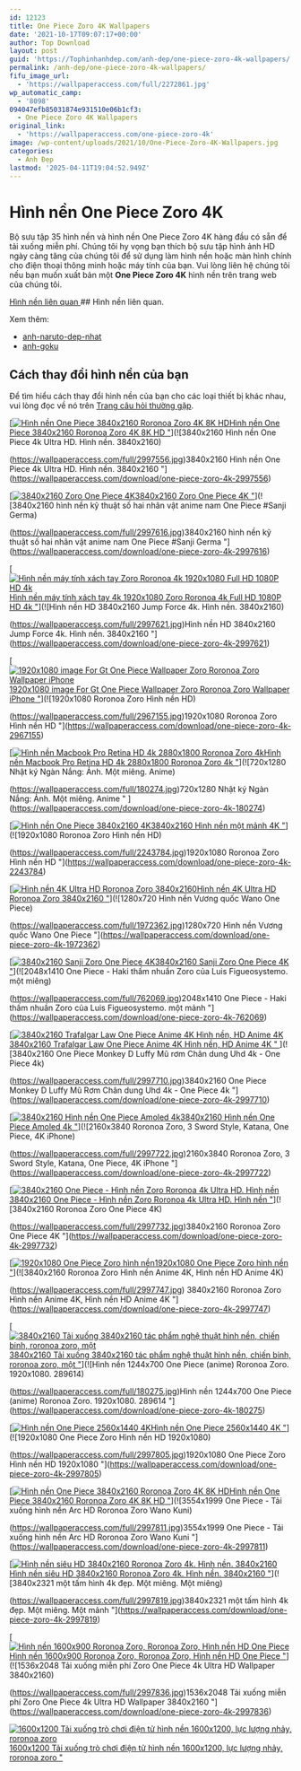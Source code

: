 ```yaml
---
id: 12123
title: One Piece Zoro 4K Wallpapers
date: '2021-10-17T09:07:17+00:00'
author: Top Download
layout: post
guid: 'https://Tophinhanhdep.com/anh-dep/one-piece-zoro-4k-wallpapers/'
permalink: /anh-dep/one-piece-zoro-4k-wallpapers/
fifu_image_url:
  - 'https://wallpaperaccess.com/full/2272861.jpg'
wp_automatic_camp:
  - '8098'
094047efb85031874e931510e06b1cf3:
  - One Piece Zoro 4K Wallpapers
original_link:
  - 'https://wallpaperaccess.com/one-piece-zoro-4k'
image: /wp-content/uploads/2021/10/One-Piece-Zoro-4K-Wallpapers.jpg
categories:
  - Ảnh Đẹp
lastmod: '2025-04-11T19:04:52.949Z'
---
```

# Hình nền One Piece Zoro 4K

Bộ sưu tập 35 hình nền và hình nền One Piece Zoro 4K hàng đầu có sẵn để tải xuống miễn phí. Chúng tôi hy vọng bạn thích bộ sưu tập hình ảnh HD ngày càng tăng của chúng tôi để sử dụng làm hình nền hoặc màn hình chính cho điện thoại thông minh hoặc máy tính của bạn. Vui lòng liên hệ chúng tôi nếu bạn muốn xuất bản một **One Piece Zoro 4K** hình nền trên trang web của chúng tôi.

[Hình nền liên quan ](#related) ## Hình nền liên quan.

   
 Xem thêm:

   
- [anh-naruto-dep-nhat](https://tophinhanhdep.com/anh-naruto/anh-naruto-dep-nhat/)
- [anh-goku](https://tophinhanhdep.com/anh-anime/anh-goku/)

## Cách thay đổi hình nền của bạn

Để tìm hiểu cách thay đổi hình nền của bạn cho các loại thiết bị khác nhau, vui lòng đọc về nó trên [Trang câu hỏi thường gặp](https://tophinhanhdep.com/faq/).

  
[[![Hình nền One Piece 3840x2160 Roronoa Zoro 4K 8K HD](https://wallpaperaccess.com/full/2272861.jpg)Hình nền One Piece 3840x2160 Roronoa Zoro 4K 8K HD "](https://wallpaperaccess.com/download/one-piece-zoro-4k-2272861)](![3840x2160 Hình nền One Piece 4k Ultra HD.  Hình nền.  3840x2160)

(https://wallpaperaccess.com/full/2997556.jpg)3840x2160 Hình nền One Piece 4k Ultra HD. Hình nền. 3840x2160 "](https://wallpaperaccess.com/download/one-piece-zoro-4k-2997556)

[[![3840x2160 Zoro One Piece 4K](https://wallpaperaccess.com/full/2997560.jpg)3840x2160 Zoro One Piece 4K "](https://wallpaperaccess.com/download/one-piece-zoro-4k-2997560)](![3840x2160 hình nền kỹ thuật số hai nhân vật anime nam One Piece #Sanji Germa)

(https://wallpaperaccess.com/full/2997616.jpg)3840x2160 hình nền kỹ thuật số hai nhân vật anime nam One Piece #Sanji Germa "](https://wallpaperaccess.com/download/one-piece-zoro-4k-2997616)

[[![Hình nền máy tính xách tay Zoro Roronoa 4k 1920x1080 Full HD 1080P HD 4k](https://wallpaperaccess.com/full/2243768.jpg)Hình nền máy tính xách tay 4k 1920x1080 Zoro Roronoa 4k Full HD 1080P HD 4k "](https://wallpaperaccess.com/download/one-piece-zoro-4k-2243768)](![Hình nền HD 3840x2160 Jump Force 4k.  Hình nền.  3840x2160)

(https://wallpaperaccess.com/full/2997621.jpg)Hình nền HD 3840x2160 Jump Force 4k. Hình nền. 3840x2160 "](https://wallpaperaccess.com/download/one-piece-zoro-4k-2997621)

[[![1920x1080 image For Gt One Piece Wallpaper Zoro Roronoa Zoro Wallpaper iPhone](https://wallpaperaccess.com/full/268165.jpg)1920x1080 image For Gt One Piece Wallpaper Zoro Roronoa Zoro Wallpaper iPhone "](https://wallpaperaccess.com/download/one-piece-zoro-4k-268165)](![1920x1080 Roronoa Zoro Hình nền HD)

(https://wallpaperaccess.com/full/2967155.jpg)1920x1080 Roronoa Zoro Hình nền HD "](https://wallpaperaccess.com/download/one-piece-zoro-4k-2967155)

[[![Hình nền Macbook Pro Retina HD 4k 2880x1800 Roronoa Zoro 4k](https://wallpaperaccess.com/full/2997628.jpg)Hình nền Macbook Pro Retina HD 4k 2880x1800 Roronoa Zoro 4k "](https://wallpaperaccess.com/download/one-piece-zoro-4k-2997628)](![720x1280 Nhật ký Ngàn Nắng: Ảnh.  Một miêng.  Anime)

(https://wallpaperaccess.com/full/180274.jpg)720x1280 Nhật ký Ngàn Nắng: Ảnh. Một miêng. Anime " ](https://wallpaperaccess.com/download/one-piece-zoro-4k-180274)

[[![Hình nền One Piece 3840x2160 4K](https://wallpaperaccess.com/full/2997598.jpg)3840x2160 Hình nền một mảnh 4K "](https://wallpaperaccess.com/download/one-piece-zoro-4k-2997598)](![1920x1080 Roronoa Zoro Hình nền HD)

(https://wallpaperaccess.com/full/2243784.jpg)1920x1080 Roronoa Zoro Hình nền HD "](https://wallpaperaccess.com/download/one-piece-zoro-4k-2243784)

[[![Hình nền 4K Ultra HD Roronoa Zoro 3840x2160](https://wallpaperaccess.com/full/1331436.jpg)Hình nền 4K Ultra HD Roronoa Zoro 3840x2160 "](https://wallpaperaccess.com/download/one-piece-zoro-4k-1331436)](![1280x720 Hình nền Vương quốc Wano One Piece)

(https://wallpaperaccess.com/full/1972362.jpg)1280x720 Hình nền Vương quốc Wano One Piece "](https://wallpaperaccess.com/download/one-piece-zoro-4k-1972362)

[[![3840x2160 Sanji Zoro One Piece 4K](https://wallpaperaccess.com/full/2997663.jpg)3840x2160 Sanji Zoro One Piece 4K "](https://wallpaperaccess.com/download/one-piece-zoro-4k-2997663)](![2048x1410 One Piece - Haki thấm nhuần Zoro của Luis Figueosystemo.  một miêng)

(https://wallpaperaccess.com/full/762069.jpg)2048x1410 One Piece - Haki thấm nhuần Zoro của Luis Figueosystemo. một mảnh "](https://wallpaperaccess.com/download/one-piece-zoro-4k-762069)

[[![3840x2160 Trafalgar Law One Piece Anime 4K Hình nền, HD Anime 4K](https://wallpaperaccess.com/full/2997686.jpg)3840x2160 Trafalgar Law One Piece Anime 4K Hình nền, HD Anime 4K " ](https://wallpaperaccess.com/download/one-piece-zoro-4k-2997686)](![3840x2160 One Piece Monkey D Luffy Mũ rơm Chân dung Uhd 4k - One Piece 4k)

(https://wallpaperaccess.com/full/2997710.jpg)3840x2160 One Piece Monkey D Luffy Mũ Rơm Chân dung Uhd 4k - One Piece 4k "](https://wallpaperaccess.com/download/one-piece-zoro-4k-2997710)

[[![3840x2160 Hình nền One Piece Amoled 4k](https://wallpaperaccess.com/full/2853789.jpg)3840x2160 Hình nền One Piece Amoled 4k "](https://wallpaperaccess.com/download/one-piece-zoro-4k-2853789)](![2160x3840 Roronoa Zoro, 3 Sword Style, Katana, One Piece, 4K iPhone)

(https://wallpaperaccess.com/full/2997722.jpg)2160x3840 Roronoa Zoro, 3 Sword Style, Katana, One Piece, 4K iPhone "](https://wallpaperaccess.com/download/one-piece-zoro-4k-2997722)

[[![3840x2160 One Piece - Hình nền Zoro Roronoa 4k Ultra HD.  Hình nền](https://wallpaperaccess.com/full/2272848.jpg)3840x2160 One Piece - Hình nền Zoro Roronoa 4k Ultra HD. Hình nền "](https://wallpaperaccess.com/download/one-piece-zoro-4k-2272848)](![3840x2160 Roronoa Zoro One Piece 4K)

(https://wallpaperaccess.com/full/2997732.jpg)3840x2160 Roronoa Zoro One Piece 4K "](https://wallpaperaccess.com/download/one-piece-zoro-4k-2997732)

[[![1920x1080 One Piece Zoro hình nền](https://wallpaperaccess.com/full/180312.jpg)1920x1080 One Piece Zoro hình nền "](https://wallpaperaccess.com/download/one-piece-zoro-4k-180312)](![3840x2160 Roronoa Zoro Hình nền Anime 4K, Hình nền HD Anime 4K)

(https://wallpaperaccess.com/full/2997747.jpg) 3840x2160 Roronoa Zoro Hình nền Anime 4K, Hình nền HD Anime 4K "](https://wallpaperaccess.com/download/one-piece-zoro-4k-2997747)

[[![3840x2160 Tải xuống 3840x2160 tác phẩm nghệ thuật hình nền, chiến binh, roronoa zoro, một](https://wallpaperaccess.com/full/2997757.jpg)3840x2160 Tải xuống 3840x2160 tác phẩm nghệ thuật hình nền, chiến binh, roronoa zoro, một "](https://wallpaperaccess.com/download/one-piece-zoro-4k-2997757)](![Hình nền 1244x700 One Piece (anime) Roronoa Zoro.  1920x1080.  289614)

(https://wallpaperaccess.com/full/180275.jpg)Hình nền 1244x700 One Piece (anime) Roronoa Zoro. 1920x1080. 289614 "](https://wallpaperaccess.com/download/one-piece-zoro-4k-180275)

[[![Hình nền One Piece 2560x1440 4K](https://wallpaperaccess.com/full/2997803.jpg)Hình nền One Piece 2560x1440 4K "](https://wallpaperaccess.com/download/one-piece-zoro-4k-2997803)](![1920x1080 One Piece Zoro Hình nền HD 1920x1080)

(https://wallpaperaccess.com/full/2997805.jpg)1920x1080 One Piece Zoro Hình nền HD 1920x1080 "](https://wallpaperaccess.com/download/one-piece-zoro-4k-2997805)

[[![Hình nền One Piece 3840x2160 Roronoa Zoro 4K 8K HD](https://wallpaperaccess.com/full/2282353.jpg)Hình nền One Piece 3840x2160 Roronoa Zoro 4K 8K HD "](https://wallpaperaccess.com/download/one-piece-zoro-4k-2282353)](![3554x1999 One Piece - Tải xuống hình nền Arc HD Roronoa Zoro Wano Kuni)

(https://wallpaperaccess.com/full/2997811.jpg)3554x1999 One Piece - Tải xuống hình nền Arc HD Roronoa Zoro Wano Kuni "](https://wallpaperaccess.com/download/one-piece-zoro-4k-2997811)

[[![Hình nền siêu HD 3840x2160 Roronoa Zoro 4k.  Hình nền.  3840x2160](https://wallpaperaccess.com/full/2997817.jpg)Hình nền siêu HD 3840x2160 Roronoa Zoro 4k. Hình nền. 3840x2160 "](https://wallpaperaccess.com/download/one-piece-zoro-4k-2997817)](![3840x2321 một tấm hình 4k đẹp.  Một miêng.  Một miêng)

(https://wallpaperaccess.com/full/2997819.jpg)3840x2321 một tấm hình 4k đẹp. Một miêng. Một mảnh "](https://wallpaperaccess.com/download/one-piece-zoro-4k-2997819)

[[![Hình nền 1600x900 Roronoa Zoro, Roronoa Zoro, Hình nền HD One Piece](https://wallpaperaccess.com/full/2243752.jpg)Hình nền 1600x900 Roronoa Zoro, Roronoa Zoro, Hình nền HD One Piece "](https://wallpaperaccess.com/download/one-piece-zoro-4k-2243752)](![1536x2048 Tải xuống miễn phí Zoro One Piece 4k Ultra HD Wallpaper 3840x2160)

(https://wallpaperaccess.com/full/2997836.jpg)1536x2048 Tải xuống miễn phí Zoro One Piece 4k Ultra HD Wallpaper 3840x2160 "](https://wallpaperaccess.com/download/one-piece-zoro-4k-2997836)

[![1600x1200 Tải xuống trò chơi điện tử hình nền 1600x1200, lực lượng nhảy, roronoa zoro](https://wallpaperaccess.com/full/2997841.jpg)1600x1200 Tải xuống trò chơi điện tử hình nền 1600x1200, lực lượng nhảy, roronoa zoro "](https://wallpaperaccess.com/download/one-piece-zoro-4k-2997841)
